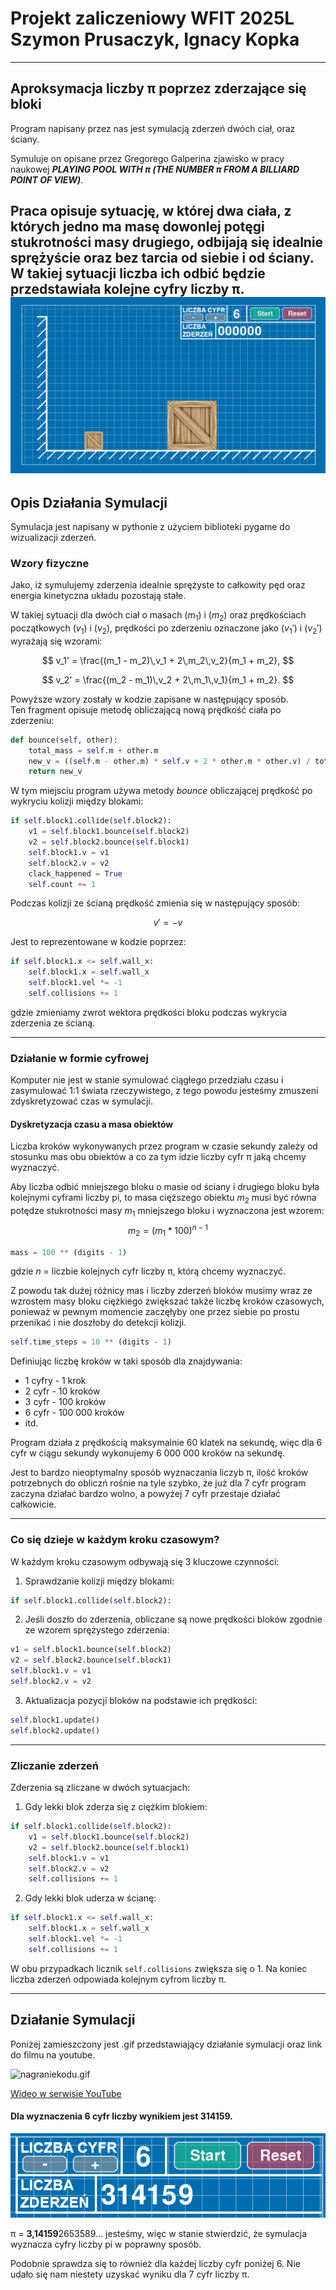 # Projekt zaliczeniowy WFIT 2025L <br /> Szymon Prusaczyk, Ignacy Kopka

---
## Aproksymacja liczby π poprzez zderzające się bloki

Program napisany przez nas jest symulacją zderzeń dwóch ciał, oraz ściany.<br />

Symuluje on opisane
przez Gregorego Galperina zjawisko w pracy naukowej **_PLAYING POOL WITH π
(THE NUMBER π FROM
A BILLIARD POINT OF VIEW)_**. <br />

Praca opisuje sytuację, w której dwa ciała, z których jedno ma masę dowonlej potęgi stukrotności masy drugiego,
odbijają się idealnie sprężyście oraz bez tarcia od siebie i od ściany. W takiej sytuacji liczba ich odbić będzie
przedstawiała kolejne cyfry liczby π.
![img.png](readmeData/img.png)
---
## Opis Działania Symulacji

Symulacja jest napisany w pythonie z użyciem biblioteki pygame do wizualizacji zderzeń.


### Wzory fizyczne
Jako, iż symulujemy zderzenia idealnie sprężyste to całkowity pęd oraz energia kinetyczna układu pozostają stałe.

W takiej sytuacji dla dwóch ciał o masach \($m_1$\) i \($m_2$\) oraz prędkościach początkowych \($v_1$\) i \($v_2$\), prędkości po zderzeniu oznaczone jako \($v_1'$\) i \($v_2'$\) wyrażają się wzorami:

$$
v_1' = \frac{(m_1 - m_2)\,v_1 + 2\,m_2\,v_2}{m_1 + m_2},
$$

$$
v_2' = \frac{(m_2 - m_1)\,v_2 + 2\,m_1\,v_1}{m_1 + m_2}.
$$

Powyższe wzory zostały w kodzie zapisane w następujący sposób. <br />
Ten fragment opisuje metodę obliczającą nową prędkość ciała po zderzeniu:
```python
def bounce(self, other):
    total_mass = self.m + other.m
    new_v = ((self.m - other.m) * self.v + 2 * other.m * other.v) / total_mass
    return new_v
```
W tym miejsciu program używa metody _bounce_ obliczającej prędkość po wykryciu kolizji między blokami:
```python
if self.block1.collide(self.block2):
    v1 = self.block1.bounce(self.block2)
    v2 = self.block2.bounce(self.block1)
    self.block1.v = v1
    self.block2.v = v2
    clack_happened = True
    self.count += 1

```

Podczas kolizji ze ścianą prędkość zmienia się w następujący sposób:

$$
v'=-v
$$

Jest to reprezentowane w kodzie poprzez:
```python
if self.block1.x <= self.wall_x:
    self.block1.x = self.wall_x
    self.block1.vel *= -1
    self.collisions += 1
```
gdzie zmieniamy zwrot wektora prędkości bloku podczas wykrycia zderzenia ze ścianą.

---
### Działanie w formie cyfrowej

Komputer nie jest w stanie symulować ciągłego przedziału czasu i zasymulować 1:1 świata rzeczywistego,
z tego powodu jesteśmy zmuszeni zdyskretyzować czas w symulacji.

#### Dyskretyzacja czasu a masa obiektów
Liczba kroków wykonywanych przez program w czasie sekundy zależy od stosunku mas obu obiektów a co za tym idzie
liczby cyfr π jaką chcemy wyznaczyć.

Aby liczba odbić mniejszego bloku o masie od ściany i drugiego bloku była kolejnymi cyframi liczby pi, to masa
cięższego obiektu  $m_2$ musi być równa potędze stukrotności masy  $m_1$ mniejszego bloku i wyznaczona jest wzorem:
$$
m_2 = (m_1 * 100)^{n-1}
$$
```python
mass = 100 ** (digits - 1)
```
 gdzie $n$ = liczbie kolejnych cyfr liczby π, którą chcemy wyznaczyć.

Z powodu tak dużej różnicy mas i liczby zderzeń bloków musimy wraz ze wzrostem masy bloku ciężkiego zwiększać także
liczbę kroków czasowych, ponieważ w pewnym momencie zaczęłyby one przez siebie po prostu przenikać i nie doszłoby do
detekcji kolizji.

```python
self.time_steps = 10 ** (digits - 1)
```
Definiując liczbę kroków w taki sposób dla znajdywania:
* 1 cyfry - 1 krok
* 2 cyfr - 10 kroków
* 3 cyfr - 100 kroków
* 6 cyfr - 100 000 kroków
* itd.

Program działa z prędkością maksymalnie 60 klatek na sekundę, więc dla 6 cyfr w ciągu sekundy wykonujemy 6 000 000 kroków
na sekundę.

Jest to bardzo nieoptymalny sposób wyznaczania liczyb π, ilość kroków potrzebnych do obliczń rośnie na tyle szybko, że już dla 7 cyfr program zaczyna działać bardzo wolno,
a powyżej 7 cyfr przestaje działać całkowicie.

---
### Co się dzieje w każdym kroku czasowym?

W każdym kroku czasowym odbywają się 3 kluczowe czynności:

1. Sprawdzanie kolizji między blokami:

```python
if self.block1.collide(self.block2):
```


2. Jeśli doszło do zderzenia, obliczane są nowe prędkości bloków zgodnie ze wzorem sprężystego zderzenia:

```python
v1 = self.block1.bounce(self.block2)
v2 = self.block2.bounce(self.block1)
self.block1.v = v1
self.block2.v = v2
```


3. Aktualizacja pozycji bloków na podstawie ich prędkości:

    
```python
self.block1.update()
self.block2.update()
```

---

### Zliczanie zderzeń

Zderzenia są zliczane w dwóch sytuacjach:

1. Gdy lekki blok zderza się z ciężkim blokiem:

```python
if self.block1.collide(self.block2):
    v1 = self.block1.bounce(self.block2)
    v2 = self.block2.bounce(self.block1)
    self.block1.v = v1
    self.block2.v = v2
    self.collisions += 1
```

2. Gdy lekki blok uderza w ścianę:

```python
if self.block1.x <= self.wall_x:
    self.block1.x = self.wall_x
    self.block1.vel *= -1
    self.collisions += 1
```

W obu przypadkach licznik `self.collisions` zwiększa się o 1.
Na koniec liczba zderzeń odpowiada kolejnym cyfrom liczby π.

---
## Działanie Symulacji

Poniżej zamieszczony jest .gif przedstawiający działanie symulacji oraz link do filmu na youtube.


![nagraniekodu.gif](readmeData/nagraniekodu.gif)

[Wideo w serwisie YouTube](https://youtu.be/gTFYmqfvw9Y)

#### Dla wyznaczenia 6 cyfr liczby wynikiem jest 314159.

![img.png](readmeData/img2.png)

π = **3,14159**2653589... jesteśmy, więc w stanie stwierdzić, że symulacja wyznacza cyfry liczby pi w poprawny sposób.

Podobnie sprawdza się to również dla każdej liczby cyfr poniżej 6. Nie udało się nam niestety uzyskać wyniku dla 7 cyfr liczby π.




